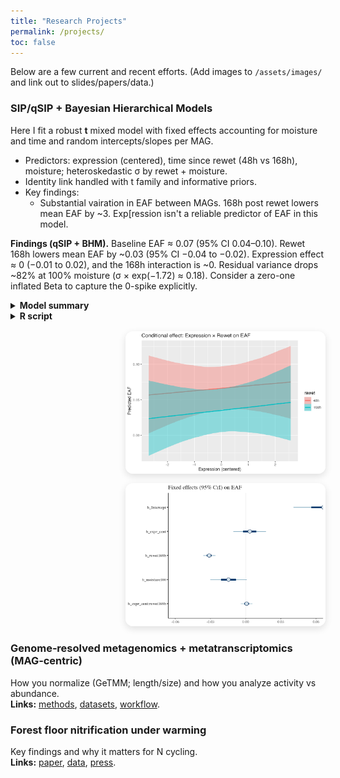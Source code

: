 ```yaml
---
title: "Research Projects"
permalink: /projects/
toc: false
---
```


Below are a few current and recent efforts. (Add images to `/assets/images/` and link out to slides/papers/data.)

### SIP/qSIP + Bayesian Hierarchical Models
Here I fit a robust **t** mixed model with fixed effects accounting for moisture and time and random intercepts/slopes per MAG.
- Predictors: expression (centered), time since rewet (48h vs 168h), moisture; heteroskedastic σ by rewet + moisture.
- Identity link handled with t family and informative priors.
- Key findings: 
    - Substantial vairation in EAF between MAGs. 168h post rewet lowers mean EAF by ~3. Exp[ression isn't a reliable predictor of EAF in this model.

**Findings (qSIP + BHM).** Baseline EAF ≈ 0.07 (95% CI 0.04–0.10). Rewet 168h lowers mean EAF by ~0.03 (95% CI −0.04 to −0.02). Expression effect ≈ 0 (−0.01 to 0.02), and the 168h interaction is ~0. Residual variance drops ~82% at 100% moisture (σ × exp(−1.72) ≈ 0.18). Consider a zero-one inflated Beta to capture the 0-spike explicitly.

<div style="display:flex; gap:1rem; align-items:flex-start; flex-wrap:wrap;">
  <div style="flex:1 1 380px;">
    <details><summary><strong>Model summary</strong></summary>
{% capture fit_summary %}{% include_relative ../assets/code/qsip-bhm/results/fit_t_lin-summary.txt %}{% endcapture %}
<pre>{{ fit_summary }}</pre>
    </details>
    <details><summary><strong>R script</strong></summary>
{% capture code_r %}{% include_relative ../assets/code/qsip-bhm/Final_Bayesian_Model.R %}{% endcapture %}
{% highlight r linenos %}{{ code_r }}{% endhighlight %}
    </details>
  </div>
  <div style="flex:0 0 320px; max-width:320px; margin-left:auto;">
    <img src="/assets/code/qsip-bhm/figs/cond_effect_expr_by_rewet.png" alt="Conditional effects"
         style="width:100%; border-radius:12px; box-shadow:0 4px 12px rgba(0,0,0,.12); margin-bottom:12px;">
    <img src="/assets/code/qsip-bhm/figs/mcmc_intervals_fixed.png" alt="Fixed effects intervals"
         style="width:100%; border-radius:12px; box-shadow:0 4px 12px rgba(0,0,0,.12);">
  </div>
</div>


### Genome‑resolved metagenomics + metatranscriptomics (MAG‑centric)
How you normalize (GeTMM; length/size) and how you analyze activity vs abundance.  
**Links:** [methods](), [datasets](), [workflow]().

### Forest floor nitrification under warming
Key findings and why it matters for N cycling.  
**Links:** [paper](), [data](), [press]().


